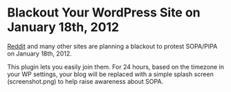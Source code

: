 Blackout Your WordPress Site on January 18th, 2012
=============

[Reddit](http://blog.reddit.com/2012/01/stopped-they-must-be-on-this-all.html) and many other sites are planning a blackout to protest SOPA/PIPA on January 18th, 2012.

This plugin lets you easily join them.  For 24 hours, based on the timezone in your WP settings, your blog will be replaced with a simple splash screen (screenshot.png) to help raise awareness about SOPA.
